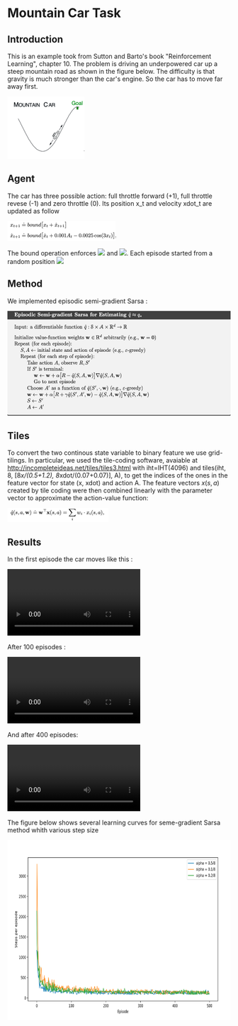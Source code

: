 # Mountain Car Task

## Introduction 

This is an example took from Sutton and Barto's book "Reinforcement Learning", chapter 10. The problem is driving an underpowered car up a steep mountain road as shown in the figure below. The difficulty is that gravity is much stronger than the car's engine. So the car has to move far away first.

<img src="https://github.com/MiriColo/RL-Practice/blob/main/MountainCar/figure/car.png" width="174" height="141">

## Agent

The car has three possible action: full throttle forward (+1), full throttle revese (-1) and zero throttle (0). 
Its position x_t and velocity xdot_t are updated as follow


<img src="https://github.com/MiriColo/RL-Practice/blob/main/MountainCar/figure/move.png" width="245" height="45">


The bound operation enforces <img src="https://render.githubusercontent.com/render/math?math= -1.2 \leq x_{t+1} \leq 0.5"> and <img src="https://render.githubusercontent.com/render/math?math= -0.07 \leq \dot{x_{t+1}}\leq 0.07">. Each episode started from a random position <img src="https://render.githubusercontent.com/render/math?math= x \in [-0.6,0.4)">


## Method 

We implemented episodic semi-gradient Sarsa :

<img src="https://github.com/MiriColo/RL-Practice/blob/main/MountainCar/figure/sarsa.png" width="572" height="237">

## Tiles

To convert the two continous state variable to binary feature we use grid-tilings. In particular, we used the tile-coding software, avaiable at  http://incompleteideas.net/tiles/tiles3.html with iht=IHT(4096) and tiles(iht, 8, [8*x/(0.5+1.2), 8*xdot/(0.07+0.07)], A), to get the indices of the ones in the feature vector for state (x, xdot) and action A. The feature vectors $x(s,a)$ created by tile coding were then combined linearly with the parameter vector to approximate the action-value function:

<img src="https://github.com/MiriColo/RL-Practice/blob/main/MountainCar/figure/value.png" width="228" height="32">

## Results 

In the first episode the car moves like this :

<video src="
https://user-images.githubusercontent.com/89472755/152194113-9a85dffd-7fde-4ffa-a8fd-14e3cd3558f3.mp4"></video>

After 100 episodes :

<video src="
https://github.com/MiriColo/RL-Practice/blob/main/MountainCar/figure/mountain_car1.mp4"></video>

And after 400 episodes:

<video src="
https://github.com/MiriColo/RL-Practice/blob/main/MountainCar/figure/mountain_car3.mp4"></video>

The figure below shows several learning curves for seme-gradient Sarsa method whith various step size

<img src="https://github.com/MiriColo/RL-Practice/blob/main/MountainCar/figure/graph.png" width="730" height="406">




